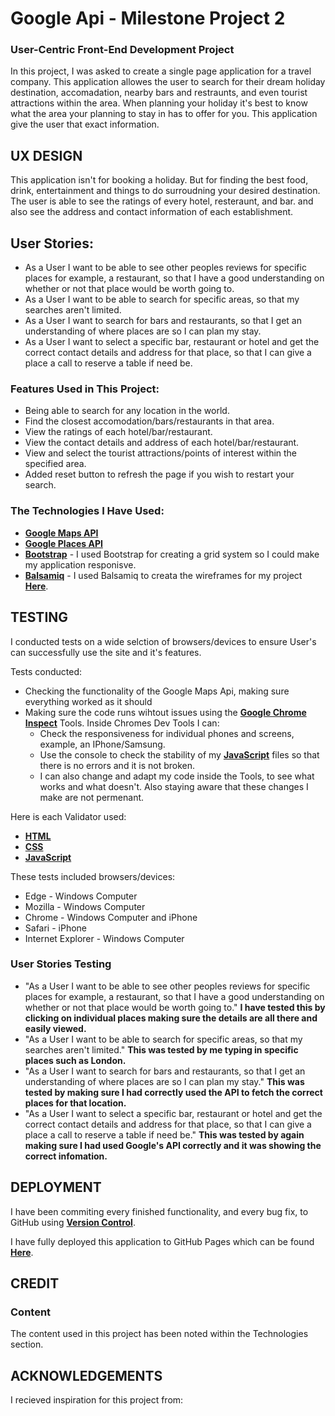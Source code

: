 # Google Api - Milestone Project 2

### User-Centric Front-End Development Project

In this project, I was asked to create a single page application for a travel company. This application allowes the user to search for their dream holiday destination, accomadation,
nearby bars and restraunts, and even tourist attractions within the area. When planning your holiday it's best to know what the area your planning to stay in has to offer for you. 
This application give the user that exact information.

## UX DESIGN

This application isn't for booking a holiday. But for finding the best food, drink, entertainment and things to do surroudning your desired destination. The user is able to see the ratings of every hotel,
resteraunt, and bar. and also see the address and contact information of each establishment.

## User Stories:

- As a User I want to be able to see other peoples reviews for specific places for example, a restaurant, so that I have a good understanding on whether or not that place would be worth going to.
- As a User I want to be able to search for specific areas, so that my searches aren't limited.
- As a User I want to search for bars and restaurants, so that I get an understanding of where places are so I can plan my stay.
- As a User I want to select a specific bar, restaurant or hotel and get the correct contact details and address for that place, so that I can give a place a call to reserve a table if need be.

### Features Used in This Project:

- Being able to search for any location in the world.
- Find the closest accomodation/bars/restaurants in that area.
- View the ratings of each hotel/bar/restaurant.
- View the contact details and address of each hotel/bar/restaurant.
- View and select the tourist attractions/points of interest within the specified area.
- Added reset button to refresh the page if you wish to restart your search.

### The Technologies I Have Used:

- **[Google Maps API](https://developers.google.com/maps/)**
- **[Google Places API](https://developers.google.com/places/web-service/intro)**
- **[Bootstrap](https://getbootstrap.com/)** - I used Bootstrap for creating a grid system so I could make my application responisve.
- **[Balsamiq](https://balsamiq.com/)** - I used Balsamiq to creata the wireframes for my project **[Here](https://github.com/Azza434/IFDMilestoneProject/tree/master/wireframe)**.

## TESTING

I conducted tests on a wide selction of browsers/devices to ensure User's can successfully use the site and it's features.

Tests conducted:

- Checking the functionality of the Google Maps Api, making sure everything worked as it should
- Making sure the code runs wihtout issues using the **[Google Chrome Inspect](https://developers.google.com/web/tools/chrome-devtools/shortcuts)** Tools.
Inside Chromes Dev Tools I can:
    - Check the responsiveness for individual phones and screens, example, an IPhone/Samsung.
    - Use the console to check the stability of my **[JavaScript](https://en.wikipedia.org/wiki/JavaScript)** files so that there is no errors and it is not broken.
    - I can also change and adapt my code inside the Tools, to see what works and what doesn't. Also staying aware that these changes I make are not permenant.

Here is each Validator used:

- **[HTML](https://html5.validator.nu/)**
- **[CSS](https://jigsaw.w3.org/css-validator/)**
- **[JavaScript](http://esprima.org/demo/validate.html)**


These tests included browsers/devices:

- Edge - Windows Computer
- Mozilla - Windows Computer
- Chrome - Windows Computer and iPhone
- Safari - iPhone
- Internet Explorer - Windows Computer

### User Stories Testing

- "As a User I want to be able to see other peoples reviews for specific places for example, a restaurant, so that I have a good understanding on whether or not that place would be worth going to." 
**I have tested this by clicking on individual places making sure the details are all there and easily viewed.**
- "As a User I want to be able to search for specific areas, so that my searches aren't limited." 
**This was tested by me typing in specific places such as London.**
- "As a User I want to search for bars and restaurants, so that I get an understanding of where places are so I can plan my stay."
**This was tested by making sure I had correctly used the API to fetch the correct places for that location.**
- "As a User I want to select a specific bar, restaurant or hotel and get the correct contact details and address for that place, so that I can give a place a call to reserve a table if need be."
**This was tested by again making sure I had used Google's API correctly and it was showing the correct infomation.**

## DEPLOYMENT

I have been commiting every finished functionality, and every bug fix, to GitHub using **[Version Control](https://gitpod.io/workspaces/)**.

I have fully deployed this application to GitHub Pages which can be found **[Here](https://azza434.github.io/IFDMilestoneProject/.)**.

## CREDIT

### Content

The content used in this project has been noted within the Technologies section.

## ACKNOWLEDGEMENTS

I recieved inspiration for this project from: